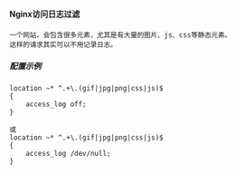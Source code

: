 #### Nginx访问日志过滤
```
一个网站，会包含很多元素，尤其是有大量的图片、js、css等静态元素。
这样的请求其实可以不用记录日志。
```
##### 配置示例
```
location ~* ^.+\.(gif|jpg|png|css|js)$ 
{
    access_log off;
}

或
location ~* ^.+\.(gif|jpg|png|css|js)$                                      
{
    access_log /dev/null;
}
```